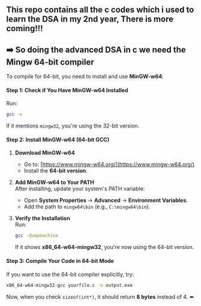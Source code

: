 ## This repo contains all the c codes which i used to learn the DSA in my 2nd year, There is more coming!!!


## ➡️ So doing the advanced DSA in c we need the Mingw 64-bit compiler

To compile for 64-bit, you need to install and use **MinGW-w64**:

#### **Step 1: Check if You Have MinGW-w64 Installed**
Run:
```sh
gcc -v
```
If it mentions `mingw32`, you're using the 32-bit version.

#### **Step 2: Install MinGW-w64 (64-bit GCC)**
1. **Download MinGW-w64**  
   - Go to: [https://www.mingw-w64.org/](https://www.mingw-w64.org/)
   - Install the **64-bit version**.

2. **Add MinGW-w64 to Your PATH**  
   After installing, update your system's PATH variable:
   - Open **System Properties** → **Advanced** → **Environment Variables**.
   - Add the path to `mingw64\bin` (e.g., `C:\mingw64\bin`).

3. **Verify the Installation**  
   Run:
   ```sh
   gcc -dumpmachine
   ```
   If it shows **x86_64-w64-mingw32**, you're now using the 64-bit version.

#### **Step 3: Compile Your Code in 64-bit Mode**
If you want to use the 64-bit compiler explicitly, try:
```sh
x86_64-w64-mingw32-gcc yourfile.c -o output.exe
```

Now, when you check `sizeof(int*)`, it should return **8 bytes** instead of 4. ⬅️
